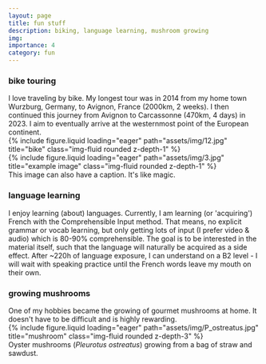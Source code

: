 ```yaml
---
layout: page
title: fun stuff
description: biking, language learning, mushroom growing
img:
importance: 4
category: fun
---
```


<h3>bike touring</h3>
I love traveling by bike. My longest tour was in 2014 from my home town Wurzburg, Germany, to Avignon, France (2000km, 2 weeks). I then continued this journey from Avignon to Carcassonne (470km, 4 days) in 2023. I aim to eventually arrive at the westernmost point of the European continent.

<div class="row">
    <div class="col-sm mt-3 mt-md-0">
        {% include figure.liquid loading="eager" path="assets/img/12.jpg" title="bike" class="img-fluid rounded z-depth-1" %}
    </div>
    <div class="col-sm mt-3 mt-md-0">
        {% include figure.liquid loading="eager" path="assets/img/3.jpg" title="example image" class="img-fluid rounded z-depth-1" %}
    </div>
</div>
<div class="caption">
    This image can also have a caption. It's like magic.
</div>

<h3>language learning</h3>
I enjoy learning (about) languages. Currently, I am learning (or 'acquiring') French with the Comprehensible Input method. That means, no explicit grammar or vocab learning, but only getting lots of input (I prefer video & audio) which is 80-90% comprehensible. The goal is to be interested in the material itself, such that the language will naturally be acquired as a side effect. After ~220h of language exposure, I can understand on a B2 level - I will wait with speaking practice until the French words leave my mouth on their own.

<h3>growing mushrooms</h3>
One of my hobbies became the growing of gourmet mushrooms at home. It doesn't have to be difficult and is highly rewarding.
<div class="row">
    <div class="col-sm mt-3 mt-md-0">
        {% include figure.liquid loading="eager" path="assets/img/P_ostreatus.jpg" title="mushroom" class="img-fluid rounded z-depth-3" %}
</div>
<div class="caption">
    Oyster mushrooms (<em>Pleurotus ostreatus</em>) growing from a bag of straw and sawdust.
</div>
